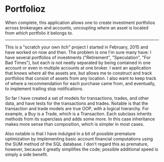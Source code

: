 Portfolioz
==========

When complete, this application allows one to create investment portfolios across brokerages and accounts, uncoupling *where* an asset is located from *which* portfolio it belongs to.

---------------------

This is a "scratch your own itch" project I started in February, 2015 and have worked on now and then. The problem is one I'm sure many have: I have several portfolios of investments ("Retirement", "Speculation", "For Bad Times"), but each is not neatly separated by being contained in one account or even in multiple accounts at one broker. I want an application that knows where all the assets are, but allows me to construct and track portfolios that consist of assets from any location. I also want to keep track of where a recommendation for each purchase came from, and eventually, to implement trailing stop notifications.

So far I have created a set of models for transactions, trades, and other data, and have tests for the transactions and trades. Notable is that the transaction and trade models are true OOP, with a logical hierarchy. For example, a Buy is a Trade, which is a Transaction. Each subclass inherits methods from its superclass and adds some more. In this case inheritance makes more sense than composition, which is simpler in most cases.

Also notable is that I have indulged in a bit of possible premature optimization by implementing basic account financial computations using the SUM method of the SQL database. I don't regard this as premature, however, because it greatly simplifies the code; possible additional speed is simply a side benefit.
